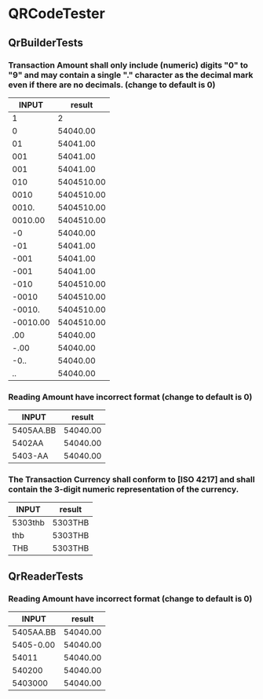 # QRCodeTester


## QrBuilderTests
### Transaction Amount shall only include (numeric) digits "0" to "9" and may contain a single "." character as the decimal mark even if there are no decimals. (change to default is 0)
INPUT     |      result | 
--- | --- | 
1 | 2 
0| 54040.00
01| 54041.00
001| 54041.00
001| 54041.00
010| 5404510.00
0010| 5404510.00
0010.| 5404510.00
0010.00| 5404510.00
-0| 54040.00
-01| 54041.00
-001| 54041.00
-001| 54041.00
-010| 5404510.00
-0010| 5404510.00
-0010.| 5404510.00
-0010.00| 5404510.00
.00| 54040.00
-.00| 54040.00
-0..| 54040.00
..| 54040.00

### Reading Amount have incorrect format (change to default is 0)

INPUT     |      result | 
--- | --- | 
5405AA.BB| 54040.00
5402AA| 54040.00
5403-AA| 54040.00


###  The Transaction Currency shall conform to [ISO 4217] and shall contain the 3-digit numeric representation of the currency.
INPUT | result | 
--- | --- | 
5303thb|5303THB
thb|5303THB
THB|5303THB
  

 ## QrReaderTests
 ### Reading Amount have incorrect format (change to default is 0)
INPUT | result | 
--- | --- | 
  5405AA.BB| 54040.00
        5405-0.00| 54040.00
        54011| 54040.00
        540200| 54040.00
        5403000| 54040.00